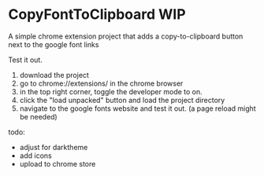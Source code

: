 # CopyFontToClipboard WIP
A simple chrome extension project that adds a copy-to-clipboard button next to the google font links

Test it out.
1. download the project
2. go to chrome://extensions/ in the chrome browser
3. in the top right corner, toggle the developer mode to on.
4. click the "load unpacked" button and load the project directory
5. navigate to the google fonts website and test it out. (a page reload might be needed)


todo:
- adjust for darktheme
- add icons
- upload to chrome store
